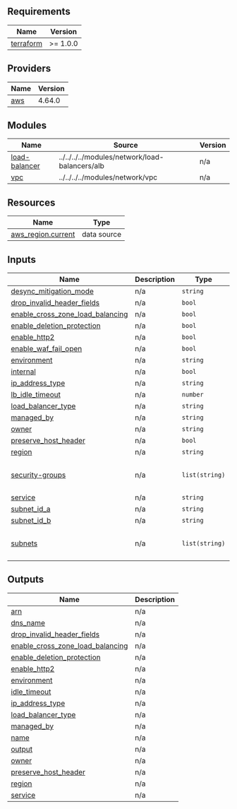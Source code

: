 <!-- BEGIN_TF_DOCS -->
## Requirements

| Name | Version |
|------|---------|
| <a name="requirement_terraform"></a> [terraform](#requirement\_terraform) | >= 1.0.0 |

## Providers

| Name | Version |
|------|---------|
| <a name="provider_aws"></a> [aws](#provider\_aws) | 4.64.0 |

## Modules

| Name | Source | Version |
|------|--------|---------|
| <a name="module_load-balancer"></a> [load-balancer](#module\_load-balancer) | ../../../../modules/network/load-balancers/alb | n/a |
| <a name="module_vpc"></a> [vpc](#module\_vpc) | ../../../../modules/network/vpc | n/a |

## Resources

| Name | Type |
|------|------|
| [aws_region.current](https://registry.terraform.io/providers/hashicorp/aws/latest/docs/data-sources/region) | data source |

## Inputs

| Name | Description | Type | Default | Required |
|------|-------------|------|---------|:--------:|
| <a name="input_desync_mitigation_mode"></a> [desync\_mitigation\_mode](#input\_desync\_mitigation\_mode) | n/a | `string` | `"defensive"` | no |
| <a name="input_drop_invalid_header_fields"></a> [drop\_invalid\_header\_fields](#input\_drop\_invalid\_header\_fields) | n/a | `bool` | `false` | no |
| <a name="input_enable_cross_zone_load_balancing"></a> [enable\_cross\_zone\_load\_balancing](#input\_enable\_cross\_zone\_load\_balancing) | n/a | `bool` | `true` | no |
| <a name="input_enable_deletion_protection"></a> [enable\_deletion\_protection](#input\_enable\_deletion\_protection) | n/a | `bool` | `false` | no |
| <a name="input_enable_http2"></a> [enable\_http2](#input\_enable\_http2) | n/a | `bool` | `true` | no |
| <a name="input_enable_waf_fail_open"></a> [enable\_waf\_fail\_open](#input\_enable\_waf\_fail\_open) | n/a | `bool` | `false` | no |
| <a name="input_environment"></a> [environment](#input\_environment) | n/a | `string` | `"dev"` | no |
| <a name="input_internal"></a> [internal](#input\_internal) | n/a | `bool` | `false` | no |
| <a name="input_ip_address_type"></a> [ip\_address\_type](#input\_ip\_address\_type) | n/a | `string` | `"ipv4"` | no |
| <a name="input_lb_idle_timeout"></a> [lb\_idle\_timeout](#input\_lb\_idle\_timeout) | n/a | `number` | `30` | no |
| <a name="input_load_balancer_type"></a> [load\_balancer\_type](#input\_load\_balancer\_type) | n/a | `string` | `"application"` | no |
| <a name="input_managed_by"></a> [managed\_by](#input\_managed\_by) | n/a | `string` | `"Terraform"` | no |
| <a name="input_owner"></a> [owner](#input\_owner) | n/a | `string` | `"owner"` | no |
| <a name="input_preserve_host_header"></a> [preserve\_host\_header](#input\_preserve\_host\_header) | n/a | `bool` | `false` | no |
| <a name="input_region"></a> [region](#input\_region) | n/a | `string` | `"eu-west-2"` | no |
| <a name="input_security-groups"></a> [security-groups](#input\_security-groups) | n/a | `list(string)` | <pre>[<br>  "my-security-groups"<br>]</pre> | no |
| <a name="input_service"></a> [service](#input\_service) | n/a | `string` | `"my-service"` | no |
| <a name="input_subnet_id_a"></a> [subnet\_id\_a](#input\_subnet\_id\_a) | n/a | `string` | `"my-subnet-a"` | no |
| <a name="input_subnet_id_b"></a> [subnet\_id\_b](#input\_subnet\_id\_b) | n/a | `string` | `"my-subnet-b"` | no |
| <a name="input_subnets"></a> [subnets](#input\_subnets) | n/a | `list(string)` | <pre>[<br>  "my-subnets"<br>]</pre> | no |

## Outputs

| Name | Description |
|------|-------------|
| <a name="output_arn"></a> [arn](#output\_arn) | n/a |
| <a name="output_dns_name"></a> [dns\_name](#output\_dns\_name) | n/a |
| <a name="output_drop_invalid_header_fields"></a> [drop\_invalid\_header\_fields](#output\_drop\_invalid\_header\_fields) | n/a |
| <a name="output_enable_cross_zone_load_balancing"></a> [enable\_cross\_zone\_load\_balancing](#output\_enable\_cross\_zone\_load\_balancing) | n/a |
| <a name="output_enable_deletion_protection"></a> [enable\_deletion\_protection](#output\_enable\_deletion\_protection) | n/a |
| <a name="output_enable_http2"></a> [enable\_http2](#output\_enable\_http2) | n/a |
| <a name="output_environment"></a> [environment](#output\_environment) | n/a |
| <a name="output_idle_timeout"></a> [idle\_timeout](#output\_idle\_timeout) | n/a |
| <a name="output_ip_address_type"></a> [ip\_address\_type](#output\_ip\_address\_type) | n/a |
| <a name="output_load_balancer_type"></a> [load\_balancer\_type](#output\_load\_balancer\_type) | n/a |
| <a name="output_managed_by"></a> [managed\_by](#output\_managed\_by) | n/a |
| <a name="output_name"></a> [name](#output\_name) | n/a |
| <a name="output_output"></a> [output](#output\_output) | n/a |
| <a name="output_owner"></a> [owner](#output\_owner) | n/a |
| <a name="output_preserve_host_header"></a> [preserve\_host\_header](#output\_preserve\_host\_header) | n/a |
| <a name="output_region"></a> [region](#output\_region) | n/a |
| <a name="output_service"></a> [service](#output\_service) | n/a |
<!-- END_TF_DOCS -->